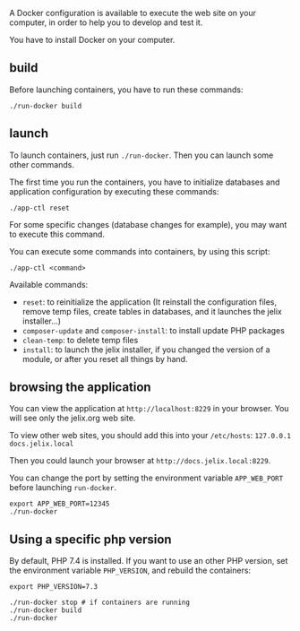 
A Docker configuration is available to execute the web site on your computer, in
order to help you to develop and test it.

You have to install Docker on your computer.

build
-----
Before launching containers, you have to run these commands:

```
./run-docker build
```


launch
-------

To launch containers, just run `./run-docker`. Then you can launch some other
commands.

The first time you run the containers, you have to initialize databases and
application configuration by executing these commands:

```
./app-ctl reset
```

For some specific changes (database changes for example), you may want to execute
this command.

You can execute some commands into containers, by using this script:

```
./app-ctl <command>
```

Available commands:

* `reset`: to reinitialize the application (It reinstall the configuration files,
  remove temp files, create tables in databases, and it launches the jelix installer...) 
* `composer-update` and `composer-install`: to install update PHP packages 
* `clean-temp`: to delete temp files 
* `install`: to launch the jelix installer, if you changed the version of a module,
   or after you reset all things by hand.

browsing the application
------------------------

You can view the application at `http://localhost:8229` in your browser. 
You will see only the jelix.org web site.

To view other web sites, you should add this into your `/etc/hosts`:
`127.0.0.1 docs.jelix.local`

Then you could launch your browser at `http://docs.jelix.local:8229`.

You can change the port by setting the environment variable `APP_WEB_PORT`
before launching `run-docker`.

```
export APP_WEB_PORT=12345
./run-docker
```

Using a specific php version
-----------------------------

By default, PHP 7.4 is installed. If you want to use an other PHP version,
set the environment variable `PHP_VERSION`, and rebuild the containers:

```
export PHP_VERSION=7.3

./run-docker stop # if containers are running
./run-docker build
./run-docker
```
